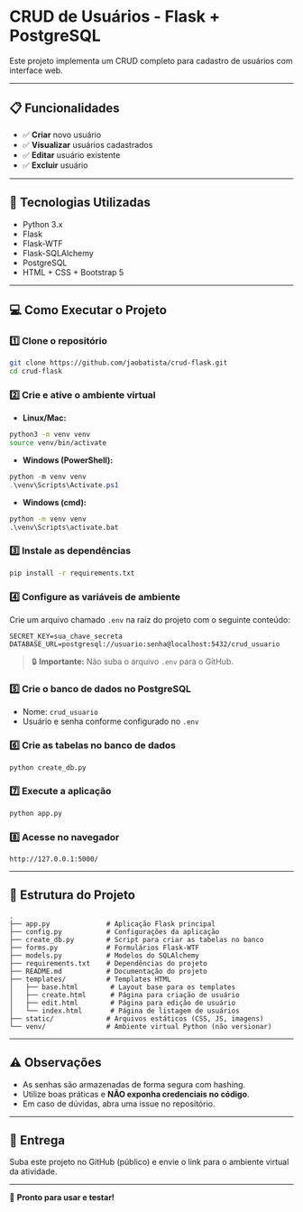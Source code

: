 
# CRUD de Usuários - Flask + PostgreSQL

Este projeto implementa um CRUD completo para cadastro de usuários com interface web.

---

## 📋 Funcionalidades

- ✅ **Criar** novo usuário
- ✅ **Visualizar** usuários cadastrados
- ✅ **Editar** usuário existente
- ✅ **Excluir** usuário

---

## 🚀 Tecnologias Utilizadas

- Python 3.x
- Flask
- Flask-WTF
- Flask-SQLAlchemy
- PostgreSQL
- HTML + CSS + Bootstrap 5

---

## 💻 Como Executar o Projeto

### 1️⃣ Clone o repositório
```bash
git clone https://github.com/jaobatista/crud-flask.git
cd crud-flask
```

### 2️⃣ Crie e ative o ambiente virtual

- **Linux/Mac:**
```bash
python3 -m venv venv
source venv/bin/activate
```

- **Windows (PowerShell):**
```powershell
python -m venv venv
.\venv\Scripts\Activate.ps1
```

- **Windows (cmd):**
```cmd
python -m venv venv
.\venv\Scripts\activate.bat
```

### 3️⃣ Instale as dependências
```bash
pip install -r requirements.txt
```

### 4️⃣ Configure as variáveis de ambiente
Crie um arquivo chamado `.env` na raiz do projeto com o seguinte conteúdo:

```
SECRET_KEY=sua_chave_secreta
DATABASE_URL=postgresql://usuario:senha@localhost:5432/crud_usuario
```

> 🔒 **Importante:** Não suba o arquivo `.env` para o GitHub.

### 5️⃣ Crie o banco de dados no PostgreSQL
- Nome: `crud_usuario`
- Usuário e senha conforme configurado no `.env`

### 6️⃣ Crie as tabelas no banco de dados
```bash
python create_db.py
```

### 7️⃣ Execute a aplicação
```bash
python app.py
```

### 8️⃣ Acesse no navegador
```
http://127.0.0.1:5000/
```

---

## 📂 Estrutura do Projeto

```
.
├── app.py              # Aplicação Flask principal
├── config.py           # Configurações da aplicação
├── create_db.py        # Script para criar as tabelas no banco
├── forms.py            # Formulários Flask-WTF
├── models.py           # Modelos do SQLAlchemy
├── requirements.txt    # Dependências do projeto
├── README.md           # Documentação do projeto
├── templates/          # Templates HTML
│   ├── base.html        # Layout base para os templates
│   ├── create.html      # Página para criação de usuário
│   ├── edit.html        # Página para edição de usuário
│   └── index.html       # Página de listagem de usuários
├── static/             # Arquivos estáticos (CSS, JS, imagens)
└── venv/               # Ambiente virtual Python (não versionar)
```

---

## ⚠️ Observações

- As senhas são armazenadas de forma segura com hashing.
- Utilize boas práticas e **NÃO exponha credenciais no código**.
- Em caso de dúvidas, abra uma issue no repositório.

---

## 📌 Entrega

Suba este projeto no GitHub (público) e envie o link para o ambiente virtual da atividade.

---

🚀 **Pronto para usar e testar!**
